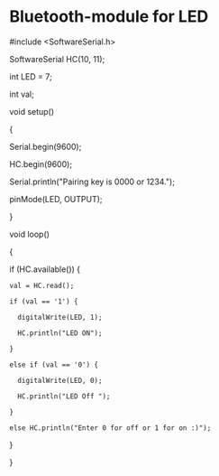 # Bluetooth-module for LED
#include <SoftwareSerial.h>

SoftwareSerial HC(10, 11); 

int LED = 7;

int val;

void setup()

{

  Serial.begin(9600);

  HC.begin(9600);

  Serial.println("Pairing key is 0000 or 1234.");

  pinMode(LED, OUTPUT);

}

void loop()

{

  if (HC.available()) {

    val = HC.read();

    if (val == '1') {

      digitalWrite(LED, 1);

      HC.println("LED ON");

    }

    else if (val == '0') {

      digitalWrite(LED, 0);

      HC.println("LED Off ");

    }

    else HC.println("Enter 0 for off or 1 for on :)"); 

  }

}
